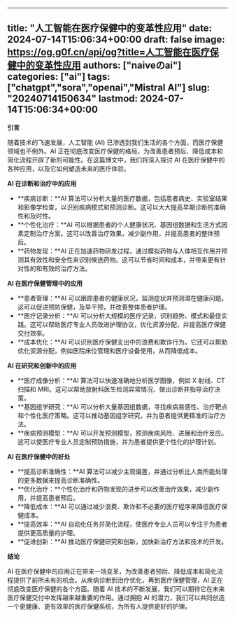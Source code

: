 
---
title: "人工智能在医疗保健中的变革性应用"
date: 2024-07-14T15:06:34+00:00
draft: false
image: https://og.g0f.cn/api/og?title=人工智能在医疗保健中的变革性应用
authors: ["naiveのai"]
categories: ["ai"]
tags: ["chatgpt","sora","openai","Mistral AI"]
slug: "20240714150634"
lastmod: 2024-07-14T15:06:34+00:00
---
**引言**

随着技术的飞速发展，人工智能 (AI) 已渗透到我们生活的各个方面，而医疗保健领域也不例外。AI 正在彻底改变医疗保健的格局，为改善患者预后、降低成本和简化流程开辟了新的可能性。在这篇博文中，我们将深入探讨 AI 在医疗保健中的各种应用，以及它如何塑造未来的医疗体验。

**AI 在诊断和治疗中的应用**

* **疾病诊断：**AI 算法可以分析大量的医疗数据，包括患者病史、实验室结果和影像学检查，以识别疾病模式和预测诊断。这可以大大提高早期诊断的准确性和及时性。
* **个性化治疗：**AI 可以根据患者的个人健康状况、基因组数据和生活方式因素定制治疗方案。这可以改善治疗效果，减少副作用，并提高患者的整体预后。
* **药物发现：**AI 正在加速药物研发过程，通过模拟药物与人体相互作用并预测其有效性和安全性来识别候选药物。这可以节省时间和成本，并带来更有针对性的和有效的治疗方法。

**AI 在医疗保健管理中的应用**

* **患者管理：**AI 可以跟踪患者的健康状况，监测症状并预测潜在健康问题。这可以促进预防保健，及早干预，并改善整体患者护理。
* **医疗记录分析：**AI 可以分析大规模的医疗记录，识别趋势、模式和最佳实践。这可以帮助医疗专业人员改进护理协议，优化资源分配，并提高医疗保健交付效率。
* **成本优化：**AI 可以识别医疗保健支出中的浪费和欺诈行为。它还可以帮助优化资源分配，例如医院床位管理和医疗设备使用，从而降低成本。

**AI 在研究和创新中的应用**

* **医疗成像分析：**AI 算法可以快速准确地分析医学图像，例如 X 射线、CT 扫描和 MRI。这可以帮助放射科医生检测异常情况、做出诊断并指导治疗决策。
* **基因组学研究：**AI 可以分析大量基因组数据，寻找疾病易感性、治疗靶点和个性化医疗策略。这可以推动基因组学研究，并为患者提供更精准的治疗方法。
* **疾病预测模型：**AI 可以开发预测模型，预测疾病风险、进展和治疗反应。这可以使医疗专业人员定制预防措施，并为患者提供更个性化的护理计划。

**AI 在医疗保健中的好处**

* **提高诊断准确性：**AI 算法可以减少主观偏差，并通过分析比人类所能处理的更多数据来提高诊断准确性。
* **优化治疗：**个性化治疗和药物发现的进步可以改善治疗效果，减少副作用，并提高患者预后。
* **降低成本：**AI 可以通过减少浪费、欺诈和不必要的医疗程序来降低医疗保健成本。
* **提高效率：**AI 自动化任务并简化流程，使医疗专业人员可以专注于为患者提供更高质量的护理。
* **促进创新：**AI 推动医疗保健研究和创新，加快新治疗方法和技术的开发。

**结论**

AI 在医疗保健中的应用正在带来一场变革，为改善患者预后、降低成本和简化流程提供了前所未有的机会。从疾病诊断到治疗优化，再到医疗保健管理，AI 正在彻底改变医疗保健的各个方面。随着 AI 技术的不断发展，我们可以期待它在未来医疗保健交付中发挥越来越重要的作用。通过拥抱 AI 的潜力，我们可以共同创造一个更健康、更有效率的医疗保健系统，为所有人提供更好的护理。